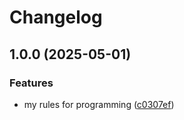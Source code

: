 # Changelog

## 1.0.0 (2025-05-01)


### Features

* my rules for programming ([c0307ef](https://github.com/alejyoo/rules/commit/c0307ef6771a22cbe7ba4649959ffb97c82d57e5))

